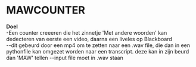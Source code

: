 # MAWCOUNTER

**Doel** <br />
 -Een counter creeeren die het zinnetje 'Met andere woorden' kan dedecteren van eerste een video, daarna een liveles op Blackboard <br />
 --dit gebeurd door een mp4 om te zetten naar een .wav file, die dan in een pythonfile kan omgezet worden naar een transcript. deze kan in zijn beurd dan 'MAW' tellen
 --input file moet in .wav staan
